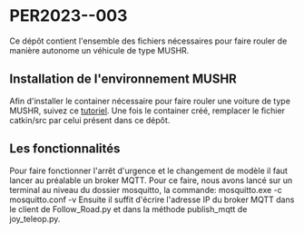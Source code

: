 # PER2023--003
Ce dépôt contient l'ensemble des fichiers nécessaires pour faire rouler de manière autonome un véhicule de type MUSHR.
## Installation de l'environnement MUSHR
Afin d'installer le container nécessaire pour faire rouler une voiture de type MUSHR, suivez ce [tutoriel](https://anr-multitrans.github.io/Robot_MuSHR/).
Une fois le container créé, remplacer le fichier catkin/src par celui présent dans ce dépôt.
## Les fonctionnalités
Pour faire fonctionner l'arrêt d'urgence et le changement de modèle il faut lancer au préalable un broker MQTT.
Pour ce faire, nous avons lancé sur un terminal au niveau du dossier mosquitto, la commande: mosquitto.exe -c mosquitto.conf -v 
Ensuite il suffit d'écrire l'adresse IP du broker MQTT dans le client de Follow_Road.py et dans la méthode publish_mqtt de joy_teleop.py.
